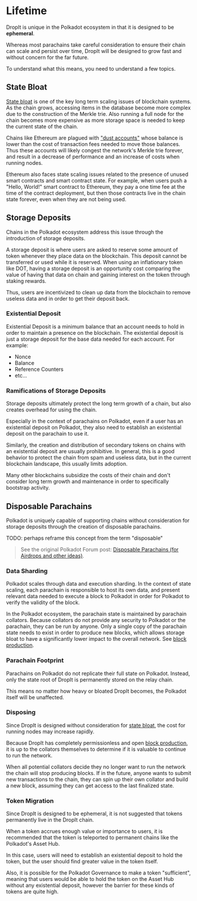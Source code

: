 # Lifetime

DropIt is unique in the Polkadot ecosystem in that it is designed to be **ephemeral**.

Whereas most parachains take careful consideration to ensure their chain can scale and persist over time, DropIt will be designed to grow fast and without concern for the far future.

To understand what this means, you need to understand a few topics.

## State Bloat

[State bloat](https://www.techopedia.com/definition/blockchain-bloat) is one of the key long term scaling issues of blockchain systems. As the chain grows, accessing items in the database become more complex due to the construction of the Merkle trie. Also running a full node for the chain becomes more expensive as more storage space is needed to keep the current state of the chain.

Chains like Ethereum are plagued with ["dust accounts"](https://github.com/ethereum/EIPs/issues/168) whose balance is lower than the cost of transaction fees needed to move those balances. Thus these accounts will likely congest the network's Merkle trie forever, and result in a decrease of performance and an increase of costs when running nodes.

Ethereum also faces state scaling issues related to the presence of unused smart contracts and smart contract state. For example, when users push a "Hello, World!" smart contract to Ethereum, they pay a one time fee at the time of the contract deployment, but then those contracts live in the chain state forever, even when they are not being used.

## Storage Deposits

Chains in the Polkadot ecosystem address this issue through the introduction of storage deposits.

A storage deposit is where users are asked to reserve some amount of token whenever they place data on the blockchain. This deposit cannot be transferred or used while it is reserved. When using an inflationary token like DOT, having a storage deposit is an opportunity cost comparing the value of having that data on chain and gaining interest on the token through staking rewards.

Thus, users are incentivized to clean up data from the blockchain to remove useless data and in order to get their deposit back.

### Existential Deposit

Existential Deposit is a minimum balance that an account needs to hold in order to maintain a presence on the blockchain. The existential deposit is just a storage deposit for the base data needed for each account. For example:

- Nonce
- Balance
- Reference Counters
- etc...

### Ramifications of Storage Deposits

Storage deposits ultimately protect the long term growth of a chain, but also creates overhead for using the chain.

Especially in the context of parachains on Polkadot, even if a user has an existential deposit on Polkadot, they also need to establish an existential deposit on the parachain to use it.

Similarly, the creation and distribution of secondary tokens on chains with an existential deposit are usually prohibitive. In general, this is a good behavior to protect the chain from spam and useless data, but in the current blockchain landscape, this usually limits adoption.

Many other blockchains subsidize the costs of their chain and don't consider long term growth and maintenance in order to specifically bootstrap activity.

## Disposable Parachains

Polkadot is uniquely capable of supporting chains without consideration for storage deposits through the creation of disposable parachains.

TODO: perhaps reframe this concept from the term "disposable"

> See the original Polkadot Forum post: [Disposable Parachains (for Airdrops and other ideas)](https://forum.polkadot.network/t/disposable-parachains-for-airdrops-and-other-ideas/5769).

### Data Sharding

Polkadot scales through data and execution sharding. In the context of state scaling, each parachain is responsible to host its own data, and present relevant data needed to execute a block to Polkadot in order for Polkadot to verify the validity of the block.

In the Polkadot ecosystem, the parachain state is maintained by parachain collators. Because collators do not provide any security to Polkadot or the parachain, they can be run by anyone. Only a single copy of the parachain state needs to exist in order to produce new blocks, which allows storage bloat to have a significantly lower impact to the overall network. See [block production](./block-production.md).

### Parachain Footprint

Parachains on Polkadot do not replicate their full state on Polkadot. Instead, only the state root of DropIt is permanently stored on the relay chain.

This means no matter how heavy or bloated DropIt becomes, the Polkadot itself will be unaffected.

### Disposing

Since DropIt is designed without consideration for [state bloat](#state-bloat), the cost for running nodes may increase rapidly.

Because DropIt has completely permissionless and open [block production](./block-production.md), it is up to the collators themselves to determine if it is valuable to continue to run the network.

When all potential collators decide they no longer want to run the network the chain will stop producing blocks. If in the future, anyone wants to submit new transactions to the chain, they can spin up their own collator and build a new block, assuming they can get access to the last finalized state.

### Token Migration

Since DropIt is designed to be ephemeral, it is not suggested that tokens permanently live in the DropIt chain.

When a token accrues enough value or importance to users, it is recommended that the token is teleported to permanent chains like the Polkadot's Asset Hub.

In this case, users will need to establish an existential deposit to hold the token, but the user should find greater value in the token itself.

Also, it is possible for the Polkadot Governance to make a token "sufficient", meaning that users would be able to hold the token on the Asset Hub without any existential deposit, however the barrier for these kinds of tokens are quite high.
